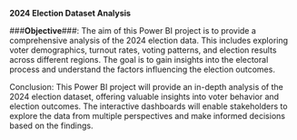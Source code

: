 **2024 Election Dataset Analysis**

###**Objective**###:
The aim of this Power BI project is to provide a comprehensive analysis of the 2024 election data. This includes exploring voter demographics, turnout rates, voting patterns, and election results across different regions. The goal is to gain insights into the electoral process and understand the factors influencing the election outcomes.

Conclusion:
This Power BI project will provide an in-depth analysis of the 2024 election dataset, offering valuable insights into voter behavior and election outcomes. The interactive dashboards will enable stakeholders to explore the data from multiple perspectives and make informed decisions based on the findings.

